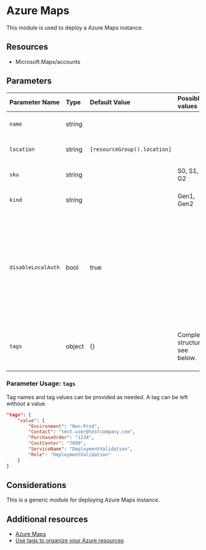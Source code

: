 # Azure Maps

This module is used to deploy a Azure Maps instance.

## Resources

- Microsoft.Maps/accounts

## Parameters

| Parameter Name | Type | Default Value | Possible values | Description |
| :-             | :-   | :-            | :-              | :-          |
| `name` | string | | | Required. Resource name.
| `location` | string | `[resourceGroup().location]` | | Required. Location for all resources.
| `sku` | string |  | S0, S1, G2 | Required. Resource SKU.
| `kind` | string |  | Gen1, Gen2 | Required. Resource Kind.
| `disableLocalAuth` | bool | true | | Required. Allows toggle functionality on Azure Policy to disable Azure Maps local authentication support. This will disable Shared Keys authentication from any usage.
| `tags` | object | {} | Complex structure, see below. | Optional. Tags of the Virtual Network Gateway resource.

### Parameter Usage: `tags`

Tag names and tag values can be provided as needed. A tag can be left without a value.

```json
"tags": {
    "value": {
        "Environment": "Non-Prod",
        "Contact": "test.user@testcompany.com",
        "PurchaseOrder": "1234",
        "CostCenter": "7890",
        "ServiceName": "DeploymentValidation",
        "Role": "DeploymentValidation"
    }
}
```

## Considerations

This is a generic module for deploying Azure Maps instance.

## Additional resources

- [Azure Maps](https://docs.microsoft.com/en-us/azure/templates/microsoft.maps/accounts?tabs=json)
- [Use tags to organize your Azure resources](https://docs.microsoft.com/en-us/azure/azure-resource-manager/resource-group-using-tags)
